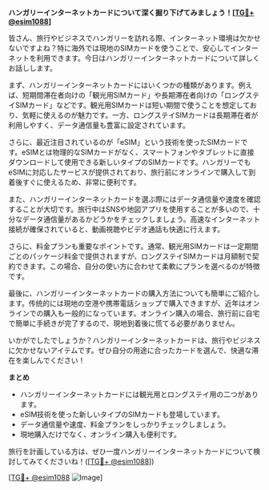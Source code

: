 **ハンガリーインターネットカードについて深く掘り下げてみましょう！[[TG💪+ @esim1088](https://t.me/s/esim1088)]**

皆さん、旅行やビジネスでハンガリーを訪れる際、インターネット環境は欠かせないですよね？特に海外では現地のSIMカードを使うことで、安心してインターネットを利用できます。今日はハンガリーインターネットカードについて詳しくお話しします。

まず、ハンガリーインターネットカードにはいくつかの種類があります。例えば、短期間滞在者向けの「観光用SIMカード」や長期滞在者向けの「ロングステイSIMカード」などです。観光用SIMカードは短い期間で使うことを想定しており、気軽に使えるのが魅力です。一方、ロングステイSIMカードは長期滞在者が利用しやすく、データ通信量も豊富に設定されています。

さらに、最近注目されているのが「eSIM」という技術を使ったSIMカードです。eSIMとは物理的なSIMカードがなく、スマートフォンやタブレットに直接ダウンロードして使用できる新しいタイプのSIMカードです。ハンガリーでもeSIMに対応したサービスが提供されており、旅行前にオンラインで購入して到着後すぐに使えるため、非常に便利です。

また、ハンガリーインターネットカードを選ぶ際にはデータ通信量や速度を確認することが大切です。旅行中はSNSや地図アプリを使用することが多いので、十分なデータ通信量があるかどうかをチェックしましょう。高速なインターネット接続が確保されていると、動画視聴やビデオ通話も快適に行えます。

さらに、料金プランも重要なポイントです。通常、観光用SIMカードは一定期間ごとのパッケージ料金で提供されますが、ロングステイSIMカードは月額制で契約できます。この場合、自分の使い方に合わせて柔軟にプランを選べるのが特徴です。

最後に、ハンガリーインターネットカードの購入方法についても簡単にご紹介します。传统的には現地の空港や携帯電話ショップで購入できますが、近年はオンラインでの購入も一般的になっています。オンライン購入の場合、旅行前に自宅で簡単に手続きが完了するので、現地到着後に慌てる必要がありません。

いかがでしたでしょうか？ハンガリーインターネットカードは、旅行やビジネスに欠かせないアイテムです。ぜひ自分の用途に合ったカードを選んで、快適な滞在を楽しんでください！

**まとめ**
- ハンガリーインターネットカードには観光用とロングステイ用の二つがあります。
- eSIM技術を使った新しいタイプのSIMカードも登場しています。
- データ通信量や速度、料金プランをしっかりチェックしましょう。
- 現地購入だけでなく、オンライン購入も便利です。

旅行を計画している方は、ぜひ一度ハンガリーインターネットカードについて検討してみてくださいね！([[TG💪+ @esim1088](https://t.me/s/esim1088)]) 

[[TG💪+ @esim1088](https://t.me/s/esim1088) ![Image](https://i.postimg.cc/Y0z9fWf4/image.png)]